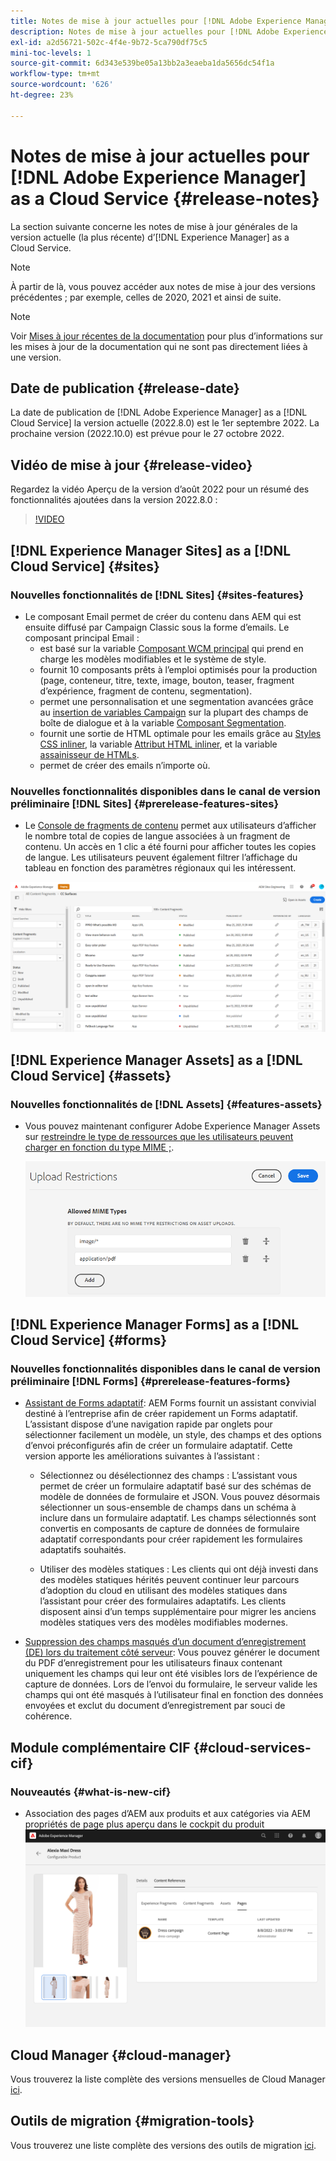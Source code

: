 ```yaml
---
title: Notes de mise à jour actuelles pour [!DNL Adobe Experience Manager] as a Cloud Service.
description: Notes de mise à jour actuelles pour [!DNL Adobe Experience Manager] as a Cloud Service.
exl-id: a2d56721-502c-4f4e-9b72-5ca790df75c5
mini-toc-levels: 1
source-git-commit: 6d343e539be05a13bb2a3eaeba1da5656dc54f1a
workflow-type: tm+mt
source-wordcount: '626'
ht-degree: 23%

---
```



# Notes de mise à jour actuelles pour [!DNL Adobe Experience Manager] as a Cloud Service {#release-notes}

La section suivante concerne les notes de mise à jour générales de la version actuelle (la plus récente) d’[!DNL Experience Manager] as a Cloud Service.

>[!NOTE]
>
>À partir de là, vous pouvez accéder aux notes de mise à jour des versions précédentes ; par exemple, celles de 2020, 2021 et ainsi de suite.

>[!NOTE]
>
>Voir [Mises à jour récentes de la documentation](https://experienceleague.adobe.com/docs/experience-manager-release-information/aem-release-updates/doc-updates/documentation-updates.html?lang=fr) pour plus d’informations sur les mises à jour de la documentation qui ne sont pas directement liées à une version.

## Date de publication {#release-date}

La date de publication de [!DNL Adobe Experience Manager] as a [!DNL Cloud Service] la version actuelle (2022.8.0) est le 1er septembre 2022.
La prochaine version (2022.10.0) est prévue pour le 27 octobre 2022.

## Vidéo de mise à jour {#release-video}

Regardez la vidéo Aperçu de la version d’août 2022 pour un résumé des fonctionnalités ajoutées dans la version 2022.8.0 :

>[!VIDEO](https://video.tv.adobe.com/v/346608/?quality=12)

## [!DNL Experience Manager Sites] as a [!DNL Cloud Service] {#sites}

### Nouvelles fonctionnalités de [!DNL Sites] {#sites-features}

* Le composant Email permet de créer du contenu dans AEM qui est ensuite diffusé par Campaign Classic sous la forme d’emails. Le composant principal Email :
   * est basé sur la variable [Composant WCM principal](https://github.com/adobe/aem-core-wcm-components) qui prend en charge les modèles modifiables et le système de style.
   * fournit 10 composants prêts à l’emploi optimisés pour la production (page, conteneur, titre, texte, image, bouton, teaser, fragment d’expérience, fragment de contenu, segmentation).
   * permet une personnalisation et une segmentation avancées grâce au [insertion de variables Campaign](https://github.com/adobe/aem-core-email-components/wiki/RTE-Personalization) sur la plupart des champs de boîte de dialogue et à la variable [Composant Segmentation](https://github.com/adobe/aem-core-email-components/wiki/Segmentation-component-(Technical-Documentation)).
   * fournit une sortie de HTML optimale pour les emails grâce au [Styles CSS inliner](https://github.com/adobe/aem-core-email-components/wiki/HTML-Inliner:-Technical-documentation), la variable [Attribut HTML inliner](https://github.com/adobe/aem-core-email-components/wiki/HTML-Inliner:-Technical-documentation), et la variable [assainisseur de HTMLs](https://github.com/adobe/aem-core-email-components/wiki/HTML-sanitizing:-Technical-documentation).
   * permet de créer des emails n’importe où.

### Nouvelles fonctionnalités disponibles dans le canal de version préliminaire [!DNL Sites] {#prerelease-features-sites}

* Le [Console de fragments de contenu](/help/sites-cloud/administering/content-fragments/content-fragments-console.md) permet aux utilisateurs d’afficher le nombre total de copies de langue associées à un fragment de contenu. Un accès en 1 clic a été fourni pour afficher toutes les copies de langue. Les utilisateurs peuvent également filtrer l’affichage du tableau en fonction des paramètres régionaux qui les intéressent.

![Langues de fragments de contenu](/help/release-notes/assets/cfconsole-languages.png)

## [!DNL Experience Manager Assets] as a [!DNL Cloud Service] {#assets}

### Nouvelles fonctionnalités de [!DNL Assets] {#features-assets}

* Vous pouvez maintenant configurer Adobe Experience Manager Assets sur [restreindre le type de ressources que les utilisateurs peuvent charger en fonction du type MIME ;](/help/assets/configure-asset-upload-restrictions.md).

   ![Restrictions de chargement des ressources](/help/assets/assets/asset-upload-restrictions.png)

## [!DNL Experience Manager Forms] as a [!DNL Cloud Service] {#forms}

### Nouvelles fonctionnalités disponibles dans le canal de version préliminaire [!DNL Forms] {#prerelease-features-forms}

* [Assistant de Forms adaptatif](/help/forms/creating-adaptive-form.md): AEM Forms fournit un assistant convivial destiné à l’entreprise afin de créer rapidement un Forms adaptatif. L’assistant dispose d’une navigation rapide par onglets pour sélectionner facilement un modèle, un style, des champs et des options d’envoi préconfigurés afin de créer un formulaire adaptatif. Cette version apporte les améliorations suivantes à l’assistant :

   * Sélectionnez ou désélectionnez des champs : L’assistant vous permet de créer un formulaire adaptatif basé sur des schémas de modèle de données de formulaire et JSON. Vous pouvez désormais sélectionner un sous-ensemble de champs dans un schéma à inclure dans un formulaire adaptatif. Les champs sélectionnés sont convertis en composants de capture de données de formulaire adaptatif correspondants pour créer rapidement les formulaires adaptatifs souhaités.

   * Utiliser des modèles statiques : Les clients qui ont déjà investi dans des modèles statiques hérités peuvent continuer leur parcours d’adoption du cloud en utilisant des modèles statiques dans l’assistant pour créer des formulaires adaptatifs. Les clients disposent ainsi d’un temps supplémentaire pour migrer les anciens modèles statiques vers des modèles modifiables modernes.

* [Suppression des champs masqués d’un document d’enregistrement (DE) lors du traitement côté serveur](/help/forms/generate-document-of-record-for-non-xfa-based-adaptive-forms.md): Vous pouvez générer le document du PDF d’enregistrement pour les utilisateurs finaux contenant uniquement les champs qui leur ont été visibles lors de l’expérience de capture de données. Lors de l’envoi du formulaire, le serveur valide les champs qui ont été masqués à l’utilisateur final en fonction des données envoyées et exclut du document d’enregistrement par souci de cohérence.

## Module complémentaire CIF {#cloud-services-cif}

### Nouveautés {#what-is-new-cif}

* Association des pages d’AEM aux produits et aux catégories via AEM propriétés de page plus aperçu dans le cockpit du produit
   ![association de page du cockpit du produit](/help/assets/CIF/product_cockpit_page_association.png)

## Cloud Manager {#cloud-manager}

Vous trouverez la liste complète des versions mensuelles de Cloud Manager [ici](/help/implementing/cloud-manager/release-notes-cloud-manager/release-notes-cm-current.md).

## Outils de migration {#migration-tools}

Vous trouverez une liste complète des versions des outils de migration [ici](/help/journey-migration/release-notes/release-notes-migration-tools-current.md).
